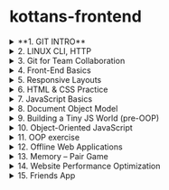 # kottans-frontend
<details>
    <summary>**1. GIT INTRO**</summary>
    I finished the course [Version Control with Git](https://www.udacity.com/course/version-control-with-git--ud123) and
    completed levels at [learngitbranching.js.org](learngitbranching.js.org).
    This information helped me find out what is version control, how to initialize git, creaе a repositories, clone an
    existing repository, create new branches and change them.
    I also learned how to add commits to the repository.
    </summary>
    <details>
        <summary>
            Version Control with Git
        </summary>
        <img alt="Course Version Control with Git"
            src="https://github.com/innasmiiun/screenshots/blob/master/photo_2020-10-27_21-03-31.jpg">
    </details>
    <details>
        <summary>
            learngitbranching.js.org
        </summary>
        <img alt="Level 1 on learngitbranching.js.org"
            src="https://github.com/innasmiiun/screenshots/blob/master/photo_2020-10-27_21-05-40.jpg">
        <img alt="Level 2 on learngitbranching.js.org"
            src="https://github.com/innasmiiun/screenshots/blob/master/photo_2020-10-27_21-05-51.jpg">
    </details>
</details>
<details>
    <summary>
        2. LINUX CLI, HTTP
    </summary>
    I finished [Linux Survival](https://linuxsurvival.com/linux-tutorial-introduction/) and and learned many new and
    useful commands for working with Linux, which will help me in my future work. I also read and processed information
    about the HTTP protocol: [HTTP: The Protocol Every Web Developer Must Know - Part
    1](https://code.tutsplus.com/tutorials/http-the-protocol-every-web-developer-must-know-part-1--net-31177), [HTTP:
    The Protocol Every Web Developer Must Know - Part
    2](https://code.tutsplus.com/tutorials/http-the-protocol-every-web-developer-must-know-part-2--net-31155). The
    information about the HTTP protocol was new and difficult for me, but interesting and useful.
    <details>
        <summary>
            Quiz1
        </summary>
        <img alt="Quiz1" src="https://github.com/innasmiiun/kottans-frontend/blob/master/task_linux_cli/2.1.png">
    </details>
    <details>
        <summary>
            Quiz2
        </summary>
        <img alt="Quiz2" src="https://github.com/innasmiiun/kottans-frontend/blob/master/task_linux_cli/2.2.png">
    </details>
    <details>
        <summary>
            Quiz3
        </summary>
        <img alt="Quiz3" src="https://github.com/innasmiiun/kottans-frontend/blob/master/task_linux_cli/2.3.png">
    </details>
    <details>
        <summary>
            Quiz4
        </summary>
        <img alt="Quiz4" src="https://github.com/innasmiiun/kottans-frontend/blob/master/task_linux_cli/2.4.png">
    </details>
</details>
<details>
    <summary>
        3. Git for Team Collaboration
    </summary>
</details>
<details>
    <summary>
        4. Front-End Basics
    </summary>
</details>
<details>
    <summary>
        5. Responsive Layouts
    </summary>
</details>
<details>
    <summary>
        6. HTML & CSS Practice
    </summary>
</details>
<details>
    <summary>
        7. JavaScript Basics
    </summary>
</details>
<details>
    <summary>
        8. Document Object Model
    </summary>
</details>
<details>
    <summary>
        9. Building a Tiny JS World (pre-OOP)
    </summary>
</details>
<details>
    <summary>
        10. Object-Oriented JavaScript
    </summary>
</details>
<details>
    <summary>
        11. OOP exercise
    </summary>
</details>
<details>
    <summary>
        12. Offline Web Applications
    </summary>
</details><details>
    <summary>
        13. Memory – Pair Game
    </summary>
</details>
<details>
    <summary>
        14. Website Performance Optimization
    </summary>
</details>
<details>
    <summary>
        15. Friends App
    </summary>
</details>


